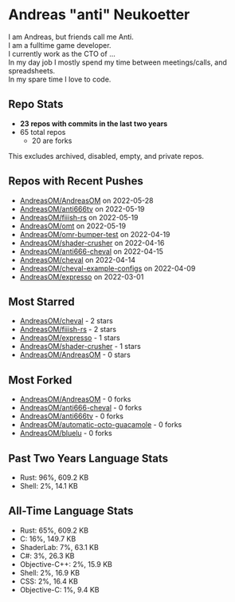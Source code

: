 
# Andreas "anti" Neukoetter

I am Andreas, but friends call me Anti.  
I am a fulltime game developer.  
I currently work as the CTO of ...  
In my day job I mostly spend my time between meetings/calls, and spreadsheets.  
In my spare time I love to code.  

## Repo Stats
- **23 repos with commits in the last two years**
- 65 total repos
  - 20 are forks

This excludes archived, disabled, empty, and private repos.

## Repos with Recent Pushes
- [AndreasOM/AndreasOM](https://github.com/AndreasOM/AndreasOM) on 2022-05-28
- [AndreasOM/anti666tv](https://github.com/AndreasOM/anti666tv) on 2022-05-19
- [AndreasOM/fiiish-rs](https://github.com/AndreasOM/fiiish-rs) on 2022-05-19
- [AndreasOM/omt](https://github.com/AndreasOM/omt) on 2022-05-19
- [AndreasOM/omr-bumper-test](https://github.com/AndreasOM/omr-bumper-test) on 2022-04-19
- [AndreasOM/shader-crusher](https://github.com/AndreasOM/shader-crusher) on 2022-04-16
- [AndreasOM/anti666-cheval](https://github.com/AndreasOM/anti666-cheval) on 2022-04-15
- [AndreasOM/cheval](https://github.com/AndreasOM/cheval) on 2022-04-14
- [AndreasOM/cheval-example-configs](https://github.com/AndreasOM/cheval-example-configs) on 2022-04-09
- [AndreasOM/expresso](https://github.com/AndreasOM/expresso) on 2022-03-01


## Most Starred
- [AndreasOM/cheval](https://github.com/AndreasOM/cheval) - 2 stars
- [AndreasOM/fiiish-rs](https://github.com/AndreasOM/fiiish-rs) - 2 stars
- [AndreasOM/expresso](https://github.com/AndreasOM/expresso) - 1 stars
- [AndreasOM/shader-crusher](https://github.com/AndreasOM/shader-crusher) - 1 stars
- [AndreasOM/AndreasOM](https://github.com/AndreasOM/AndreasOM) - 0 stars


## Most Forked
- [AndreasOM/AndreasOM](https://github.com/AndreasOM/AndreasOM) - 0 forks
- [AndreasOM/anti666-cheval](https://github.com/AndreasOM/anti666-cheval) - 0 forks
- [AndreasOM/anti666tv](https://github.com/AndreasOM/anti666tv) - 0 forks
- [AndreasOM/automatic-octo-guacamole](https://github.com/AndreasOM/automatic-octo-guacamole) - 0 forks
- [AndreasOM/bluelu](https://github.com/AndreasOM/bluelu) - 0 forks


## Past Two Years Language Stats
- Rust: 96%, 609.2 KB
- Shell: 2%, 14.1 KB


## All-Time Language Stats
- Rust: 65%, 609.2 KB
- C: 16%, 149.7 KB
- ShaderLab: 7%, 63.1 KB
- C#: 3%, 26.3 KB
- Objective-C++: 2%, 15.9 KB
- Shell: 2%, 16.9 KB
- CSS: 2%, 16.4 KB
- Objective-C: 1%, 9.4 KB

